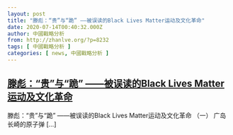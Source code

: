 ```yaml
---
layout: post
title: "滕彪：“贵”与“跪” ——被误读的Black Lives Matter运动及文化革命"
date: 2020-07-14T00:40:32.000Z
author: 中國戰略分析
from: http://zhanlve.org/?p=8232
tags: [ 中國戰略分析 ]
categories: [ news, 中國戰略分析 ]
---
```

<!--1594687232000-->
[滕彪：“贵”与“跪” ——被误读的Black Lives Matter运动及文化革命](http://zhanlve.org/?p=8232)
------

<div>
滕彪：“贵”与“跪” ——被误读的Black Lives Matter运动及文化革命 （一） 广岛长崎的原子弹 [&#8230;]
</div>
